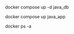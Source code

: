 <!-- database -->
docker compose up -d java_db

<!-- app -->
docker compose up java_app

<!-- check if all is running -->
docker ps -a